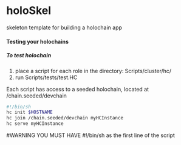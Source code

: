 # holoSkel
skeleton template for building a holochain app

#### Testing your holochains
##### To test holochain
1. place a script for each role in the directory: Scripts/cluster/hc/
2. run Scripts/tests/test.HC

Each script has access to a seeded holochain, located at /chain.seeded/devchain
```bash
#!/bin/sh
hc init $HOSTNAME
hc join /chain.seeded/devchain myHCInstance
hc serve myHCInstance
```
#WARNING YOU MUST HAVE #!/bin/sh as the first line of the script
